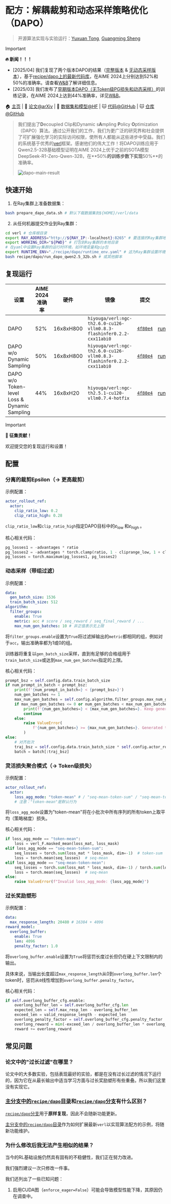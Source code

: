 # 配方：解耦裁剪和动态采样策略优化（DAPO）

> 开源算法实现与实验运行：[Yuxuan Tong](https://tongyx361.github.io/), [Guangming Sheng](https://hk.linkedin.com/in/guangming-sheng-b50640211)

> [!IMPORTANT]
>
> **🔥 新闻！！！**
>
> - [2025/04] 我们复现了两个版本DAPO的结果（[完整版本](./run_dapo_qwen2.5_32b.sh) & [无动态采样版本](./run_dapo_wo_ds_qwen2.5_32b.sh)），基于[recipe/dapo上的最新代码库](https://github.com/volcengine/verl/tree/recipe/dapo/recipe/dapo)，在AIME 2024上分别达到52%和50%的准确率。请查看[W&B](https://wandb.ai/verl-org/DAPO%20Reproduction%20on%20verl/workspace?nw=wmb4qxfht0n)了解详细信息。
> - [2025/03] 我们发布了[早期版本DAPO（无Token级PG损失和动态采样）](./run_dapo_early_qwen2.5_32b.sh)的训练记录，在AIME 2024上达到44%准确率，详见[W&B](https://wandb.ai/verl-org/DAPO%20Reproduction%20on%20verl/workspace?nw=wmb4qxfht0n)。

🏠 [主页](https://dapo-sia.github.io/) | 📝 [论文@arXiv](https://arxiv.org/abs/2503.14476) | 🤗 [数据集和模型@HF](https://huggingface.co/collections/BytedTsinghua-SIA/dapo-67d7f1517ee33c8aed059da0) | 🐱 [代码@GitHub](https://github.com/volcengine/verl/tree/recipe/dapo/recipe/dapo) | 🐱 [仓库@GitHub](https://github.com/BytedTsinghua-SIA/DAPO)

> 我们提出了**D**ecoupled Clip和Dynamic s**A**mpling **P**olicy **O**ptimization（DAPO）算法。通过公开我们的工作，我们为更广泛的研究界和社会提供了可扩展强化学习的实际访问权限，使所有人都能从这些进步中受益。我们的系统基于优秀的[verl](https://github.com/volcengine/verl)框架。感谢他们的伟大工作！将DAPO训练应用于Qwen2.5-32B基础模型证明在AIME 2024上优于之前的SOTA模型DeepSeek-R1-Zero-Qwen-32B，在**50%**的训练步数下实现**50%**的准确率。
>
> ![dapo-main-result](https://dapo-sia.github.io/static/images/score.png)

## 快速开始

1. 在Ray集群上准备数据集：

```bash
bash prepare_dapo_data.sh # 默认下载数据集到${HOME}/verl/data
```

2. 从任何机器提交作业到Ray集群：

```bash
cd verl # 仓库根目录
export RAY_ADDRESS="http://${RAY_IP:-localhost}:8265" # 要连接的Ray集群地址
export WORKING_DIR="${PWD}" # 打包到Ray集群的本地目录
# 在yaml中设置Ray集群的运行时环境，如环境变量和pip包
export RUNTIME_ENV="./recipe/dapo/runtime_env.yaml" # 这为Ray集群设置环境变量
bash recipe/dapo/run_dapo_qwen2.5_32b.sh # 或其他脚本
```

## 复现运行

| 设置                                        | AIME 2024 准确率 | 硬件         | 镜像                                                                 | 提交                                                                                             | 环境变量                                                                                                                     | 训练脚本                                                                                                                                           | 训练记录                                                                                |
| -------------------------------------------- | -------------- | ----------- | -------------------------------------------------------------------- | -------------------------------------------------------------------------------------------- | --------------------------------------------------------------------------------------------------------------------------------- | ----------------------------------------------------------------------------------------------------------------------------------------------------------- | --------------------------------------------------------------------------------------- |
| DAPO                                         | 52%            | 16x8xH800   | `hiyouga/verl:ngc-th2.6.0-cu126-vllm0.8.3-flashinfer0.2.2-cxx11abi0` | [`4f80e4`](https://github.com/volcengine/verl/tree/4f80e465c2ec79ab9c3c30ec74b9745de61d0490) | [runtime_env.yaml](https://github.com/volcengine/verl/blob/4f80e465c2ec79ab9c3c30ec74b9745de61d0490/recipe/dapo/runtime_env.yaml) | [run_dapo_qwen2.5_32b.sh](https://github.com/volcengine/verl/blob/4f80e465c2ec79ab9c3c30ec74b9745de61d0490/recipe/dapo/run_dapo_qwen2.5_32b.sh)             | [W&B](https://wandb.ai/verl-org/DAPO%20Reproduction%20on%20verl/workspace?nw=wmb4qxfht0n) |
| DAPO w/o Dynamic Sampling                    | 50%            | 16x8xH800   | `hiyouga/verl:ngc-th2.6.0-cu126-vllm0.8.3-flashinfer0.2.2-cxx11abi0` | [`4f80e4`](https://github.com/volcengine/verl/tree/4f80e465c2ec79ab9c3c30ec74b9745de61d0490) | [runtime_env.yaml](https://github.com/volcengine/verl/blob/4f80e465c2ec79ab9c3c30ec74b9745de61d0490/recipe/dapo/runtime_env.yaml) | [run_dapo_wo_ds_qwen2.5_32b.sh](https://github.com/volcengine/verl/blob/4f80e465c2ec79ab9c3c30ec74b9745de61d0490/recipe/dapo/run_dapo_wo_ds_qwen2.5_32b.sh) | [W&B](https://wandb.ai/verl-org/DAPO%20Reproduction%20on%20verl/workspace?nw=wmb4qxfht0n) |
| DAPO w/o Token-level Loss & Dynamic Sampling | 44%            | 16x8xH20    | `hiyouga/verl:ngc-th2.5.1-cu120-vllm0.7.4-hotfix`                    | [`4f80e4`](https://github.com/volcengine/verl/tree/4f80e465c2ec79ab9c3c30ec74b9745de61d0490) | [runtime_env.yaml](https://github.com/volcengine/verl/blob/4f80e465c2ec79ab9c3c30ec74b9745de61d0490/recipe/dapo/runtime_env.yaml) | [run_dapo_early_qwen2.5_32b.sh](https://github.com/volcengine/verl/blob/4f80e465c2ec79ab9c3c30ec74b9745de61d0490/recipe/dapo/run_dapo_early_qwen2.5_32b.sh) | [W&B](https://wandb.ai/verl-org/DAPO%20Reproduction%20on%20verl/workspace?nw=wmb4qxfht0n) |

> [!IMPORTANT]
>
> **📢 征集贡献！**
>
> 欢迎提交您的复现运行和设置！

## 配置

### 分离的裁剪Epsilon（-> 更高裁剪）

示例配置：

```yaml
actor_rollout_ref:
  actor:
    clip_ratio_low: 0.2
    clip_ratio_high: 0.28
```

`clip_ratio_low`和`clip_ratio_high`指定DAPO目标中的$\varepsilon_{\text {low }}$和$\varepsilon_{\text {high }}$。

核心相关代码：

```python
pg_losses1 = -advantages * ratio
pg_losses2 = -advantages * torch.clamp(ratio, 1 - cliprange_low, 1 + cliprange_high)
pg_losses = torch.maximum(pg_losses1, pg_losses2)
```

### 动态采样（带组过滤）

示例配置：

```yaml
data:
  gen_batch_size: 1536
  train_batch_size: 512
algorithm:
  filter_groups:
    enable: True
    metric: acc # score / seq_reward / seq_final_reward / ...
    max_num_gen_batches: 10 # 非正值表示无上限
```

将`filter_groups.enable`设置为`True`将过滤掉输出的`metric`都相同的组，例如对于`acc`，输出准确率都为1或0的组。

训练器将重复以`gen_batch_size`采样，直到有足够的合格组用于`train_batch_size`或达到`max_num_gen_batches`指定的上限。

核心相关代码：

```python
prompt_bsz = self.config.data.train_batch_size
if num_prompt_in_batch < prompt_bsz:
    print(f'{num_prompt_in_batch=} < {prompt_bsz=}')
    num_gen_batches += 1
    max_num_gen_batches = self.config.algorithm.filter_groups.max_num_gen_batches
    if max_num_gen_batches <= 0 or num_gen_batches < max_num_gen_batches:
        print(f'{num_gen_batches=} < {max_num_gen_batches=}. Keep generating...')
        continue
    else:
        raise ValueError(
            f'{num_gen_batches=} >= {max_num_gen_batches=}. Generated too many. Please check your data.'
        )
else:
    # 对齐批次
    traj_bsz = self.config.data.train_batch_size * self.config.actor_rollout_ref.rollout.n
    batch = batch[:traj_bsz]
```

### 灵活损失聚合模式（-> Token级损失）

示例配置：

```yaml
actor_rollout_ref:
  actor:
    loss_agg_mode: "token-mean" # / "seq-mean-token-sum" / "seq-mean-token-mean"
    # 注意："token-mean"是默认行为
```

将`loss_agg_mode`设置为"token-mean"将在小批次中所有序列的所有token上取平均（策略梯度）损失。

核心相关代码：

```python
if loss_agg_mode == "token-mean":
    loss = verl_F.masked_mean(loss_mat, loss_mask)
elif loss_agg_mode == "seq-mean-token-sum":
    seq_losses = torch.sum(loss_mat * loss_mask, dim=-1)  # token-sum
    loss = torch.mean(seq_losses)  # seq-mean
elif loss_agg_mode == "seq-mean-token-mean":
    seq_losses = torch.sum(loss_mat * loss_mask, dim=-1) / torch.sum(loss_mask, dim=-1)  # token-mean
    loss = torch.mean(seq_losses)  # seq-mean
else:
    raise ValueError(f"Invalid loss_agg_mode: {loss_agg_mode}")
```

### 过长奖励塑形

示例配置：

```yaml
data:
  max_response_length: 20480 # 16384 + 4096
reward_model:
  overlong_buffer:
    enable: True
    len: 4096
    penalty_factor: 1.0
```

将`overlong_buffer.enable`设置为`True`将惩罚长度过长但仍在硬上下文限制内的输出。

具体来说，当输出长度超过`max_response_length`从0到`overlong_buffer.len`个token时，惩罚从`0`线性增加到`overlong_buffer.penalty_factor`。

核心相关代码：

```python
if self.overlong_buffer_cfg.enable:
    overlong_buffer_len = self.overlong_buffer_cfg.len
    expected_len = self.max_resp_len - overlong_buffer_len
    exceed_len = valid_response_length - expected_len
    overlong_penalty_factor = self.overlong_buffer_cfg.penalty_factor
    overlong_reward = min(-exceed_len / overlong_buffer_len * overlong_penalty_factor, 0)
    reward += overlong_reward
```

## 常见问题

### 论文中的"过长过滤"在哪里？

论文中的大多数实验，包括表现最好的实验，都是在没有过长过滤的情况下运行的，因为它在从最长输出中适当学习方面与过长奖励塑形有些重叠。所以我们这里没有实现它。

### [主分支中的`recipe/dapo`目录](https://github.com/volcengine/verl/tree/main/recipe/dapo)和[`recipe/dapo`分支](https://github.com/volcengine/verl/tree/recipe/dapo/recipe/dapo)有什么区别？

[`recipe/dapo`分支](https://github.com/volcengine/verl/tree/recipe/dapo/recipe/dapo)用于**原样复现**，因此不会随新功能更新。

[主分支中的`recipe/dapo`目录](https://github.com/volcengine/verl/tree/main/recipe/dapo)作为如何扩展最新`verl`以实现算法配方的示例，将随新功能维护。

### 为什么修改后我无法产生相似的结果？

当今的RL基础设施仍然具有固有的不稳健性，我们正在努力改进。

我们强烈建议一次只修改一件事。

我们还列出了一些已知问题：

1. 启用CUDA图（`enforce_eager=False`）可能会导致模型性能下降，其原因仍在调查中。